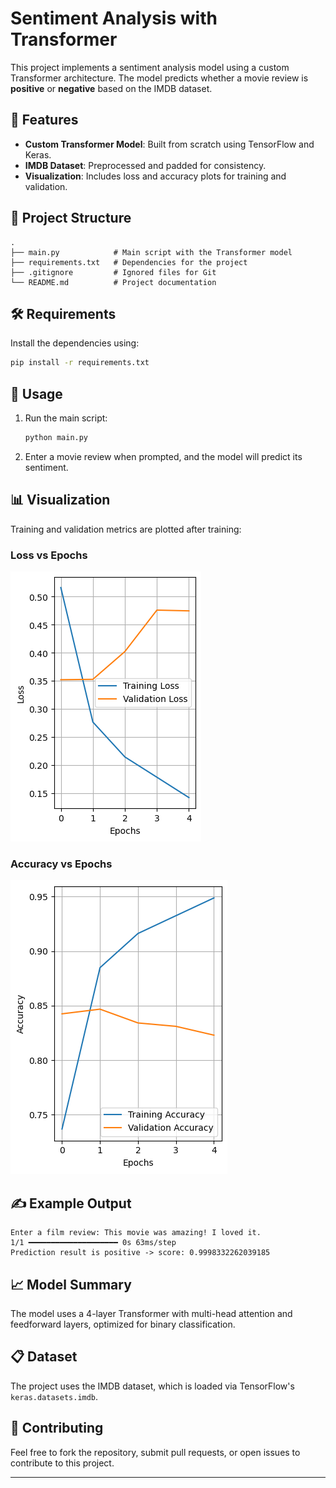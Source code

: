# Sentiment Analysis with Transformer

This project implements a sentiment analysis model using a custom Transformer architecture. The model predicts whether a movie review is **positive** or **negative** based on the IMDB dataset.

## 🚀 Features

- **Custom Transformer Model**: Built from scratch using TensorFlow and Keras.
- **IMDB Dataset**: Preprocessed and padded for consistency.
- **Visualization**: Includes loss and accuracy plots for training and validation.

## 📂 Project Structure

```plaintext
.
├── main.py            # Main script with the Transformer model
├── requirements.txt   # Dependencies for the project
├── .gitignore         # Ignored files for Git
└── README.md          # Project documentation
```

## 🛠️ Requirements

Install the dependencies using:

```bash
pip install -r requirements.txt
```

## 🧪 Usage

1. Run the main script:

   ```bash
   python main.py
   ```

2. Enter a movie review when prompted, and the model will predict its sentiment.

## 📊 Visualization

Training and validation metrics are plotted after training:

### Loss vs Epochs
![Training Loss and Validation Loss](./plots/Figure%202025-01-27%20165720.png)
### Accuracy vs Epochs
![Training Loss and Validation Loss](./plots/Figure%202025-01-27%20165742.png)

## ✍️ Example Output

```
Enter a film review: This movie was amazing! I loved it.
1/1 ━━━━━━━━━━━━━━━━━━━━ 0s 63ms/step
Prediction result is positive -> score: 0.9998332262039185
```

## 📈 Model Summary

The model uses a 4-layer Transformer with multi-head attention and feedforward layers, optimized for binary classification.

## 📋 Dataset

The project uses the IMDB dataset, which is loaded via TensorFlow's `keras.datasets.imdb`.

## 🤝 Contributing

Feel free to fork the repository, submit pull requests, or open issues to contribute to this project.

---
